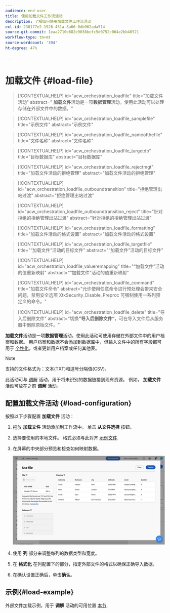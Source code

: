 ```yaml
---
audience: end-user
title: 使用加载文件工作流活动
description: 了解如何使用加载文件工作流活动
exl-id: 230177e2-1926-451a-8a66-0db962ada514
source-git-commit: 1eaa2710e682e9038befc5d0752c064e2bb48521
workflow-type: tm+mt
source-wordcount: '394'
ht-degree: 47%

---
```


# 加载文件 {#load-file}

>[!CONTEXTUALHELP]
>id="acw_orchestration_loadfile"
>title="加载文件活动"
>abstract=" **加载文件**&#x200B;活动是一项&#x200B;**数据管理**&#x200B;活动。使用此活动可以处理存储在外部文件中的数据。"

>[!CONTEXTUALHELP]
>id="acw_orchestration_loadfile_samplefile"
>title="示例文件"
>abstract="示例文件"

>[!CONTEXTUALHELP]
>id="acw_orchestration_loadfile_nameofthefile"
>title="文件名称"
>abstract="文件名称"

>[!CONTEXTUALHELP]
>id="acw_orchestration_loadfile_targetdb"
>title="目标数据库"
>abstract="目标数据库"

>[!CONTEXTUALHELP]
>id="acw_orchestration_loadfile_rejectmgt"
>title="加载文件活动的拒绝管理"
>abstract="加载文件活动的拒绝管理"

>[!CONTEXTUALHELP]
>id="acw_orchestration_loadfile_outboundtransition"
>title="拒绝管理出站过渡"
>abstract="拒绝管理出站过渡"

>[!CONTEXTUALHELP]
>id="acw_orchestration_loadfile_outboundtransition_reject"
>title="针对拒绝的拒绝管理出站过渡"
>abstract="针对拒绝的拒绝管理出站过渡"

>[!CONTEXTUALHELP]
>id="acw_orchestration_loadfile_formatting"
>title="加载文件活动的格式设置"
>abstract="加载文件活动的格式设置"

>[!CONTEXTUALHELP]
>id="acw_orchestration_loadfile_targetfile"
>title="“加载文件”活动的目标文件"
>abstract="“加载文件”活动的目标文件"

>[!CONTEXTUALHELP]
>id="acw_orchestration_loadfile_valueremapping"
>title="“加载文件”活动的值重新映射"
>abstract="“加载文件”活动的值重新映射"

>[!CONTEXTUALHELP]
>id="acw_orchestration_loadfile_command"
>title="加载文件命令"
>abstract="允许使用任意命令进行预处理会带来安全问题，禁用安全选项 XtkSecurity_Disable_Preproc 可强制使用一系列预定义的命令。"

>[!CONTEXTUALHELP]
>id="acw_orchestration_loadfile_delete"
>title="导入后删除文件"
>abstract="切换&#x200B;**”导入后删除文件“**，可在导入文件后从服务器中删除原始文件。"

 **加载文件**&#x200B;活动是一项&#x200B;**数据管理**&#x200B;活动。使用此活动可使用存储在外部文件中的用户档案和数据。 用户档案和数据不会添加到数据库中，但输入文件中的所有字段都可用于 [个性化](../../personalization/gs-personalization.md)，或者更新用户档案或任何其他表。

>[!NOTE]
>支持的文件格式为：文本(TXT)和逗号分隔值(CSV)。

此活动可与 [调解](reconciliation.md) 活动，用于将未识别的数据链接到现有资源。 例如， **加载文件** 活动可放在之前 **调解** 活动。

## 配置加载文件活动 {#load-configuration}

按照以下步骤配置 **加载文件** 活动：

1. 拖放 **加载文件** 活动添加到工作流中。 单击 **从文件选择** 按钮。

1. 选择要使用的本地文件。 格式必须与此对齐 [示例文件](../../audience/file-audience.md#sample-file).

1. 在屏幕的中央部分预览和检查如何映射数据。

   ![](../assets/load-file.png)

1. 使用 **列** 部分来调整每列的数据类型和宽度。

1. 在 **格式化** 在列配置下的部分，指定外部文件的格式以确保正确导入数据。

1. 在确认设置正确后，单击&#x200B;**确认**。

## 示例{#load-example}

外部文件加载示例，用于 **调解** 活动的可用位置 [本节](reconciliation.md#reconciliation-example).
